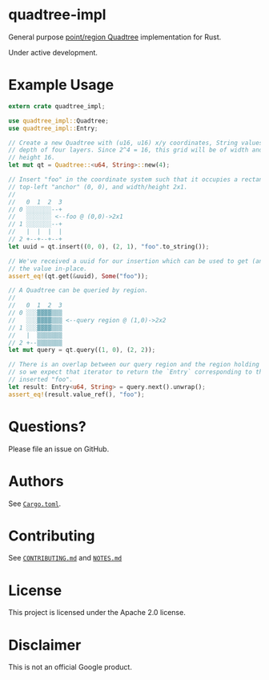 # quadtree-impl
General purpose [point/region Quadtree](https://en.wikipedia.org/wiki/Quadtree)
implementation for Rust.

Under active development.

# Example Usage

```rust
extern crate quadtree_impl;

use quadtree_impl::Quadtree;
use quadtree_impl::Entry;

// Create a new Quadtree with (u16, u16) x/y coordinates, String values, and a
// depth of four layers. Since 2^4 = 16, this grid will be of width and
// height 16.
let mut qt = Quadtree::<u64, String>::new(4);

// Insert "foo" in the coordinate system such that it occupies a rectangle with
// top-left "anchor" (0, 0), and width/height 2x1.
//
//   0  1  2  3
// 0 ░░░░░░░--+
//   ░░░░░░░ <--foo @ (0,0)->2x1
// 1 ░░░░░░░--+
//   |  |  |  |
// 2 +--+--+--+
let uuid = qt.insert((0, 0), (2, 1), "foo".to_string());

// We've received a uuid for our insertion which can be used to get (and mutate) 
// the value in-place.
assert_eq!(qt.get(&uuid), Some("foo"));

// A Quadtree can be queried by region. 
//
//   0  1  2  3
// 0 ░░░▓▓▓▓▒▒▒
//   ░░░▓▓▓▓▒▒▒ <--query region @ (1,0)->2x2
// 1 ░░░▓▓▓▓▒▒▒
//   |  ▒▒▒▒▒▒▒
// 2 +--▒▒▒▒▒▒▒
let mut query = qt.query((1, 0), (2, 2));

// There is an overlap between our query region and the region holding "foo",
// so we expect that iterator to return the `Entry` corresponding to the
// inserted "foo".
let result: Entry<u64, String> = query.next().unwrap();
assert_eq!(result.value_ref(), "foo");
```

# Questions?

Please file an issue on GitHub.

# Authors

See [`Cargo.toml`](Cargo.toml).

# Contributing

See [`CONTRIBUTING.md`](CONTRIBUTING.md) and [`NOTES.md`](NOTES.md)

# License

This project is licensed under the Apache 2.0 license.

# Disclaimer

This is not an official Google product. 

